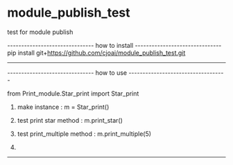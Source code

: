 # module_publish_test
test for module publish

------------------------------- how to install -------------------------------
pip install git+https://github.com/cjoai/module_publish_test.git

------------------------------------------------------------------------------

------------------------------- how to use -----------------------------------

from Print_module.Star_print import Star_print

1. make instance  :  m = Star_print()
   
2. test print star method : m.print_star()
  
3. test print_multiple method : m.print_multiple(5)
4. 
------------------------------------------------------------------------------
